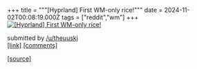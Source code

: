 +++
title = """[Hyprland] First WM-only rice!"""
date = 2024-11-02T00:08:19.000Z
tags = ["reddit","wm"]
+++
[![[Hyprland] First WM-only rice!](https://external-preview.redd.it/ZDFpZHhibDJyZHlkMfcVK5px_OKzR5RxpbYczpWFxro2en_Il8jmxCTDv6Bb.png?width=640&crop=smart&auto=webp&s=bc04056434a38795e98a5fc0e177334e0f49fdab "[Hyprland] First WM-only rice!")](https://www.reddit.com/r/unixporn/comments/1ghjv9e/hyprland_first_wmonly_rice/)

submitted by [/u/theuuskj](https://www.reddit.com/user/theuuskj)  
[\[link\]](https://v.redd.it/i5avxum2rdyd1) [\[comments\]](https://www.reddit.com/r/unixporn/comments/1ghjv9e/hyprland_first_wmonly_rice/)

[[source]](https://www.reddit.com/r/unixporn/comments/1ghjv9e/hyprland_first_wmonly_rice/)
